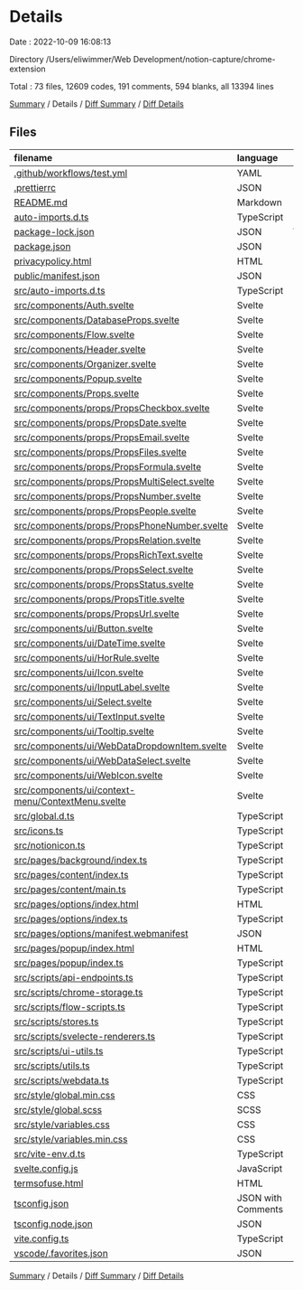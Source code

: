 # Details

Date : 2022-10-09 16:08:13

Directory /Users/eliwimmer/Web Development/notion-capture/chrome-extension

Total : 73 files,  12609 codes, 191 comments, 594 blanks, all 13394 lines

[Summary](results.md) / Details / [Diff Summary](diff.md) / [Diff Details](diff-details.md)

## Files
| filename | language | code | comment | blank | total |
| :--- | :--- | ---: | ---: | ---: | ---: |
| [.github/workflows/test.yml](/.github/workflows/test.yml) | YAML | 18 | 2 | 3 | 23 |
| [.prettierrc](/.prettierrc) | JSON | 9 | 0 | 0 | 9 |
| [README.md](/README.md) | Markdown | 2 | 0 | 2 | 4 |
| [auto-imports.d.ts](/auto-imports.d.ts) | TypeScript | 4 | 2 | 2 | 8 |
| [package-lock.json](/package-lock.json) | JSON | 7,389 | 0 | 1 | 7,390 |
| [package.json](/package.json) | JSON | 46 | 0 | 1 | 47 |
| [privacypolicy.html](/privacypolicy.html) | HTML | 1 | 0 | 0 | 1 |
| [public/manifest.json](/public/manifest.json) | JSON | 62 | 2 | 1 | 65 |
| [src/auto-imports.d.ts](/src/auto-imports.d.ts) | TypeScript | 4 | 1 | 1 | 6 |
| [src/components/Auth.svelte](/src/components/Auth.svelte) | Svelte | 48 | 0 | 6 | 54 |
| [src/components/DatabaseProps.svelte](/src/components/DatabaseProps.svelte) | Svelte | 125 | 0 | 18 | 143 |
| [src/components/Flow.svelte](/src/components/Flow.svelte) | Svelte | 500 | 0 | 26 | 526 |
| [src/components/Header.svelte](/src/components/Header.svelte) | Svelte | 51 | 0 | 5 | 56 |
| [src/components/Organizer.svelte](/src/components/Organizer.svelte) | Svelte | 361 | 6 | 30 | 397 |
| [src/components/Popup.svelte](/src/components/Popup.svelte) | Svelte | 111 | 0 | 15 | 126 |
| [src/components/Props.svelte](/src/components/Props.svelte) | Svelte | 137 | 0 | 18 | 155 |
| [src/components/props/PropsCheckbox.svelte](/src/components/props/PropsCheckbox.svelte) | Svelte | 19 | 0 | 3 | 22 |
| [src/components/props/PropsDate.svelte](/src/components/props/PropsDate.svelte) | Svelte | 10 | 0 | 1 | 11 |
| [src/components/props/PropsEmail.svelte](/src/components/props/PropsEmail.svelte) | Svelte | 10 | 0 | 1 | 11 |
| [src/components/props/PropsFiles.svelte](/src/components/props/PropsFiles.svelte) | Svelte | 10 | 0 | 1 | 11 |
| [src/components/props/PropsFormula.svelte](/src/components/props/PropsFormula.svelte) | Svelte | 10 | 0 | 1 | 11 |
| [src/components/props/PropsMultiSelect.svelte](/src/components/props/PropsMultiSelect.svelte) | Svelte | 50 | 0 | 6 | 56 |
| [src/components/props/PropsNumber.svelte](/src/components/props/PropsNumber.svelte) | Svelte | 10 | 0 | 1 | 11 |
| [src/components/props/PropsPeople.svelte](/src/components/props/PropsPeople.svelte) | Svelte | 15 | 0 | 1 | 16 |
| [src/components/props/PropsPhoneNumber.svelte](/src/components/props/PropsPhoneNumber.svelte) | Svelte | 10 | 0 | 1 | 11 |
| [src/components/props/PropsRelation.svelte](/src/components/props/PropsRelation.svelte) | Svelte | 0 | 0 | 1 | 1 |
| [src/components/props/PropsRichText.svelte](/src/components/props/PropsRichText.svelte) | Svelte | 10 | 0 | 1 | 11 |
| [src/components/props/PropsSelect.svelte](/src/components/props/PropsSelect.svelte) | Svelte | 53 | 0 | 6 | 59 |
| [src/components/props/PropsStatus.svelte](/src/components/props/PropsStatus.svelte) | Svelte | 13 | 0 | 4 | 17 |
| [src/components/props/PropsTitle.svelte](/src/components/props/PropsTitle.svelte) | Svelte | 40 | 0 | 7 | 47 |
| [src/components/props/PropsUrl.svelte](/src/components/props/PropsUrl.svelte) | Svelte | 10 | 0 | 1 | 11 |
| [src/components/ui/Button.svelte](/src/components/ui/Button.svelte) | Svelte | 183 | 0 | 13 | 196 |
| [src/components/ui/DateTime.svelte](/src/components/ui/DateTime.svelte) | Svelte | 182 | 0 | 9 | 191 |
| [src/components/ui/HorRule.svelte](/src/components/ui/HorRule.svelte) | Svelte | 17 | 0 | 6 | 23 |
| [src/components/ui/Icon.svelte](/src/components/ui/Icon.svelte) | Svelte | 85 | 0 | 8 | 93 |
| [src/components/ui/InputLabel.svelte](/src/components/ui/InputLabel.svelte) | Svelte | 32 | 0 | 4 | 36 |
| [src/components/ui/Select.svelte](/src/components/ui/Select.svelte) | Svelte | 44 | 0 | 7 | 51 |
| [src/components/ui/TextInput.svelte](/src/components/ui/TextInput.svelte) | Svelte | 197 | 0 | 11 | 208 |
| [src/components/ui/Tooltip.svelte](/src/components/ui/Tooltip.svelte) | Svelte | 130 | 0 | 8 | 138 |
| [src/components/ui/WebDataDropdownItem.svelte](/src/components/ui/WebDataDropdownItem.svelte) | Svelte | 124 | 0 | 12 | 136 |
| [src/components/ui/WebDataSelect.svelte](/src/components/ui/WebDataSelect.svelte) | Svelte | 204 | 0 | 33 | 237 |
| [src/components/ui/WebIcon.svelte](/src/components/ui/WebIcon.svelte) | Svelte | 98 | 0 | 6 | 104 |
| [src/components/ui/context-menu/ContextMenu.svelte](/src/components/ui/context-menu/ContextMenu.svelte) | Svelte | 87 | 21 | 9 | 117 |
| [src/global.d.ts](/src/global.d.ts) | TypeScript | 111 | 6 | 18 | 135 |
| [src/icons.ts](/src/icons.ts) | TypeScript | 48 | 0 | 3 | 51 |
| [src/notionicon.ts](/src/notionicon.ts) | TypeScript | 633 | 0 | 0 | 633 |
| [src/pages/background/index.ts](/src/pages/background/index.ts) | TypeScript | 22 | 39 | 14 | 75 |
| [src/pages/content/index.ts](/src/pages/content/index.ts) | TypeScript | 46 | 20 | 20 | 86 |
| [src/pages/content/main.ts](/src/pages/content/main.ts) | TypeScript | 3 | 0 | 0 | 3 |
| [src/pages/options/index.html](/src/pages/options/index.html) | HTML | 39 | 0 | 6 | 45 |
| [src/pages/options/index.ts](/src/pages/options/index.ts) | TypeScript | 7 | 0 | 3 | 10 |
| [src/pages/options/manifest.webmanifest](/src/pages/options/manifest.webmanifest) | JSON | 3 | 0 | 0 | 3 |
| [src/pages/popup/index.html](/src/pages/popup/index.html) | HTML | 42 | 0 | 8 | 50 |
| [src/pages/popup/index.ts](/src/pages/popup/index.ts) | TypeScript | 51 | 3 | 19 | 73 |
| [src/scripts/api-endpoints.ts](/src/scripts/api-endpoints.ts) | TypeScript | 113 | 2 | 11 | 126 |
| [src/scripts/chrome-storage.ts](/src/scripts/chrome-storage.ts) | TypeScript | 51 | 15 | 10 | 76 |
| [src/scripts/flow-scripts.ts](/src/scripts/flow-scripts.ts) | TypeScript | 2 | 0 | 3 | 5 |
| [src/scripts/stores.ts](/src/scripts/stores.ts) | TypeScript | 24 | 0 | 5 | 29 |
| [src/scripts/svelecte-renderers.ts](/src/scripts/svelecte-renderers.ts) | TypeScript | 112 | 0 | 17 | 129 |
| [src/scripts/ui-utils.ts](/src/scripts/ui-utils.ts) | TypeScript | 71 | 2 | 12 | 85 |
| [src/scripts/utils.ts](/src/scripts/utils.ts) | TypeScript | 4 | 0 | 0 | 4 |
| [src/scripts/webdata.ts](/src/scripts/webdata.ts) | TypeScript | 286 | 35 | 50 | 371 |
| [src/style/global.min.css](/src/style/global.min.css) | CSS | 1 | 0 | 1 | 2 |
| [src/style/global.scss](/src/style/global.scss) | SCSS | 256 | 23 | 68 | 347 |
| [src/style/variables.css](/src/style/variables.css) | CSS | 70 | 0 | 23 | 93 |
| [src/style/variables.min.css](/src/style/variables.min.css) | CSS | 1 | 0 | 1 | 2 |
| [src/vite-env.d.ts](/src/vite-env.d.ts) | TypeScript | 0 | 2 | 1 | 3 |
| [svelte.config.js](/svelte.config.js) | JavaScript | 4 | 2 | 2 | 8 |
| [termsofuse.html](/termsofuse.html) | HTML | 1 | 0 | 0 | 1 |
| [tsconfig.json](/tsconfig.json) | JSON with Comments | 19 | 6 | 1 | 26 |
| [tsconfig.node.json](/tsconfig.node.json) | JSON | 8 | 1 | 1 | 10 |
| [vite.config.ts](/vite.config.ts) | TypeScript | 49 | 1 | 5 | 55 |
| [vscode/.favorites.json](/vscode/.favorites.json) | JSON | 11 | 0 | 1 | 12 |

[Summary](results.md) / Details / [Diff Summary](diff.md) / [Diff Details](diff-details.md)